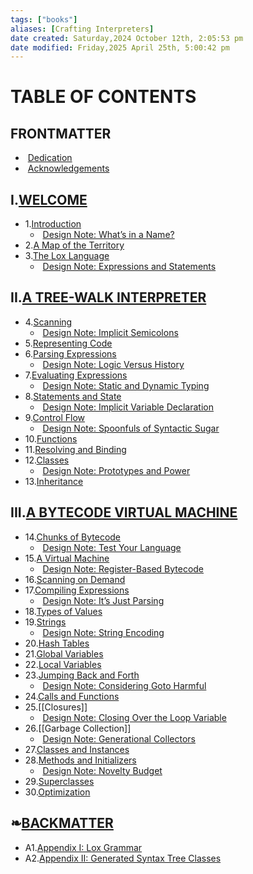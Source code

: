 ```yaml
---
tags: ["books"]
aliases: [Crafting Interpreters]
date created: Saturday,2024 October 12th, 2:05:53 pm
date modified: Friday,2025 April 25th, 5:00:42 pm
---
```


# TABLE OF CONTENTS
## FRONTMATTER
-  [Dedication](https://www.craftinginterpreters.com/dedication.html)
-  [Acknowledgements](https://www.craftinginterpreters.com/acknowledgements.html)

## I.[WELCOME](https://www.craftinginterpreters.com/welcome.html)

- 1.[Introduction](https://www.craftinginterpreters.com/introduction.html)
	-  [Design Note: What’s in a Name?](https://www.craftinginterpreters.com/introduction.html#design-note)
- 2.[A Map of the Territory](https://www.craftinginterpreters.com/a-map-of-the-territory.html)
- 3.[The Lox Language](https://www.craftinginterpreters.com/the-lox-language.html)
	-  [Design Note: Expressions and Statements](https://www.craftinginterpreters.com/the-lox-language.html#design-note)
## II.[A TREE-WALK INTERPRETER](https://www.craftinginterpreters.com/a-tree-walk-interpreter.html)

- 4.[Scanning](https://www.craftinginterpreters.com/scanning.html)
	-  [Design Note: Implicit Semicolons](https://www.craftinginterpreters.com/scanning.html#design-note)
- 5.[Representing Code](https://www.craftinginterpreters.com/representing-code.html)
- 6.[Parsing Expressions](https://www.craftinginterpreters.com/parsing-expressions.html)
	-  [Design Note: Logic Versus History](https://www.craftinginterpreters.com/parsing-expressions.html#design-note)
- 7.[Evaluating Expressions](https://www.craftinginterpreters.com/evaluating-expressions.html)
	-  [Design Note: Static and Dynamic Typing](https://www.craftinginterpreters.com/evaluating-expressions.html#design-note)
- 8.[Statements and State](https://www.craftinginterpreters.com/statements-and-state.html)
	-  [Design Note: Implicit Variable Declaration](https://www.craftinginterpreters.com/statements-and-state.html#design-note)
- 9.[Control Flow](https://www.craftinginterpreters.com/control-flow.html)
	-  [Design Note: Spoonfuls of Syntactic Sugar](https://www.craftinginterpreters.com/control-flow.html#design-note)
- 10.[Functions](https://www.craftinginterpreters.com/functions.html)
- 11.[Resolving and Binding](https://www.craftinginterpreters.com/resolving-and-binding.html)
- 12.[Classes](https://www.craftinginterpreters.com/classes.html)
	-  [Design Note: Prototypes and Power](https://www.craftinginterpreters.com/classes.html#design-note)
- 13.[Inheritance](https://www.craftinginterpreters.com/inheritance.html)

## III.[A BYTECODE VIRTUAL MACHINE](https://www.craftinginterpreters.com/a-bytecode-virtual-machine.html)

- 14.[Chunks of Bytecode](https://www.craftinginterpreters.com/chunks-of-bytecode.html)
	-  [Design Note: Test Your Language](https://www.craftinginterpreters.com/chunks-of-bytecode.html#design-note)
- 15.[A Virtual Machine](https://www.craftinginterpreters.com/a-virtual-machine.html)
	-  [Design Note: Register-Based Bytecode](https://www.craftinginterpreters.com/a-virtual-machine.html#design-note)
- 16.[Scanning on Demand](https://www.craftinginterpreters.com/scanning-on-demand.html)
- 17.[Compiling Expressions](https://www.craftinginterpreters.com/compiling-expressions.html)
	-  [Design Note: It’s Just Parsing](https://www.craftinginterpreters.com/compiling-expressions.html#design-note)
- 18.[Types of Values](https://www.craftinginterpreters.com/types-of-values.html)
- 19.[Strings](https://www.craftinginterpreters.com/strings.html)
	-  [Design Note: String Encoding](https://www.craftinginterpreters.com/strings.html#design-note)
- 20.[Hash Tables](https://www.craftinginterpreters.com/hash-tables.html)
- 21.[Global Variables](https://www.craftinginterpreters.com/global-variables.html)
- 22.[Local Variables](https://www.craftinginterpreters.com/local-variables.html)
- 23.[Jumping Back and Forth](https://www.craftinginterpreters.com/jumping-back-and-forth.html)
	-  [Design Note: Considering Goto Harmful](https://www.craftinginterpreters.com/jumping-back-and-forth.html#design-note)
- 24.[Calls and Functions](https://www.craftinginterpreters.com/calls-and-functions.html)
- 25.[[Closures]]
	-  [Design Note: Closing Over the Loop Variable](https://www.craftinginterpreters.com/closures.html#design-note)
- 26.[[Garbage Collection]]
	-  [Design Note: Generational Collectors](https://www.craftinginterpreters.com/garbage-collection.html#design-note)
- 27.[Classes and Instances](https://www.craftinginterpreters.com/classes-and-instances.html)
- 28.[Methods and Initializers](https://www.craftinginterpreters.com/methods-and-initializers.html)
	-  [Design Note: Novelty Budget](https://www.craftinginterpreters.com/methods-and-initializers.html#design-note)
- 29.[Superclasses](https://www.craftinginterpreters.com/superclasses.html)
- 30.[Optimization](https://www.craftinginterpreters.com/optimization.html)

## ❧[BACKMATTER](https://www.craftinginterpreters.com/backmatter.html)

- A1.[Appendix I: Lox Grammar](https://www.craftinginterpreters.com/appendix-i.html)
- A2.[Appendix II: Generated Syntax Tree Classes](https://www.craftinginterpreters.com/appendix-ii.html)


